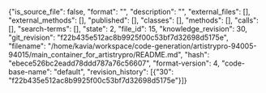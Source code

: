 {"is_source_file": false, "format": "", "description": "", "external_files": [], "external_methods": [], "published": [], "classes": [], "methods": [], "calls": [], "search-terms": [], "state": 2, "file_id": 15, "knowledge_revision": 30, "git_revision": "f22b435e512ac8b9925f00c53bf7d32698d5175e", "filename": "/home/kavia/workspace/code-generation/artistrypro-94005-94015/main_container_for_artistrypro/README.md", "hash": "ebece526bc2eadd78ddd787a76c56607", "format-version": 4, "code-base-name": "default", "revision_history": [{"30": "f22b435e512ac8b9925f00c53bf7d32698d5175e"}]}